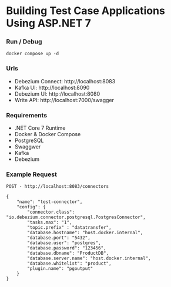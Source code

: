 # Building Test Case Applications Using ASP.NET 7

### Run / Debug
``` 
docker compose up -d
```

###  Urls

- Debezium Connect: http://localhost:8083
- Kafka UI: http://localhost:8090
- Debezium UI: http://localhost:8080
- Write API: http://localhost:7000/swagger

### Requirements
-  .NET Core 7 Runtime 
-  Docker & Docker Compose 
-  PostgreSQL
-  Swaggwer
-  Kafka
-  Debezium

### Example Request

```http
POST - http://localhost:8083/connectors

{
    "name": "test-connector",
    "config": {
        "connector.class": "io.debezium.connector.postgresql.PostgresConnector",
        "tasks.max": "1",
        "topic.prefix" : "datatransfer",
        "database.hostname": "host.docker.internal",
        "database.port": "5432",
        "database.user": "postgres",
        "database.password": "123456",
        "database.dbname": "ProductDB",
        "database.server.name": "host.docker.internal",
        "database.whitelist": "product",
        "plugin.name": "pgoutput"
    }
}
```